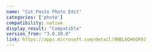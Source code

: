 ```yaml
---
name: "Cut Paste Photo Edit"
categories: ['photo']
compatibility: native
display_result: "Compatible"
version_from: "3.0.10.0"
link: https://apps.microsoft.com/detail/9NBLGGH6GR9J
---
```

